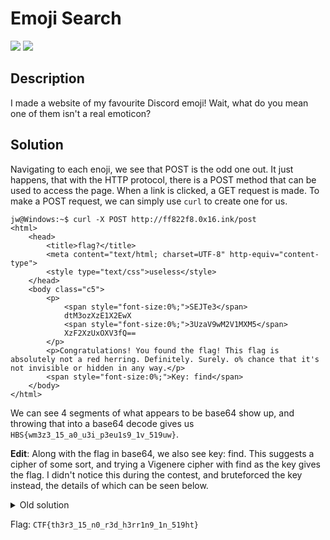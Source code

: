# Emoji Search
![](https://img.shields.io/badge/category-web-blue)
![](https://img.shields.io/badge/points-150-orange)

## Description
I made a website of my favourite Discord emoji! Wait, what do you mean one of them isn't a real emoticon?

## Solution

Navigating to each enoji, we see that POST is the odd one out. It just happens, that with the HTTP protocol, there is a POST method that can be used to access the page. When a link is clicked, a GET request is made. To make a POST request, we can simply use `curl` to create one for us.

```
jw@Windows:~$ curl -X POST http://ff822f8.0x16.ink/post
<html>
    <head>
        <title>flag?</title>
        <meta content="text/html; charset=UTF-8" http-equiv="content-type">
        <style type="text/css">useless</style>
    </head>
    <body class="c5">
        <p>
            <span style="font-size:0%;">SEJTe3</span>
            dtM3ozXzE1X2EwX
            <span style="font-size:0%;">3UzaV9wM2V1MXM5</span>
            XzF2XzUxOXV3fQ==
        </p>
        <p>Congratulations! You found the flag! This flag is absolutely not a red herring. Definitely. Surely. o% chance that it's not invisible or hidden in any way.</p>
        <span style="font-size:0%;">Key: find</span>
    </body>
</html>
```

We can see 4 segments of what appears to be base64 show up, and throwing that into a base64 decode gives us `HBS{wm3z3_15_a0_u3i_p3eu1s9_1v_519uw}`.

**Edit**: Along with the flag in base64, we also see key: find. This suggests a cipher of some sort, and trying a Vigenere cipher with find as the key gives the flag. I didn't notice this during the contest, and bruteforced the key instead, the details of which can be seen below.
<details>
    <summary>Old solution</summary>

Looks like some sort of basic cipher, but trying a caesar cipher doesn't work. Another option is to guess a Vigenere cipher key, since we know that the flag must start with `CTF`.

A cool trick with vigenere ciphers is that for each character `X`, if you want it to equal `Y`, you can use `Y` as the key, check what `X` changed into (suppose it changes into `A`), and then that means `A` is the key you want to use.

Repeating this technique for the first three characters, we find that they key starts with `FIN`. At this point, the 4th letter can be bruteforced (or you can try some common words, like [FIND](https://gchq.github.io/CyberChef/#recipe=From_Base64('A-Za-z0-9%2B/%3D',true)Vigen%C3%A8re_Decode('FIND')&input=U0VKVGUzZHRNM296WHpFMVgyRXdYM1V6YVY5d00yVjFNWE01WHpGMlh6VXhPWFYzZlE9PQ), FINISH, etc.) to get the flag.
</details>
    
Flag: `CTF{th3r3_15_n0_r3d_h3rr1n9_1n_519ht}`
